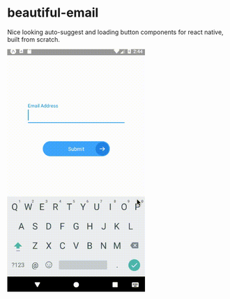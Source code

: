 # beautiful-email
Nice looking auto-suggest and loading button components for react native, built from scratch.

![](EmailValidator.gif)
